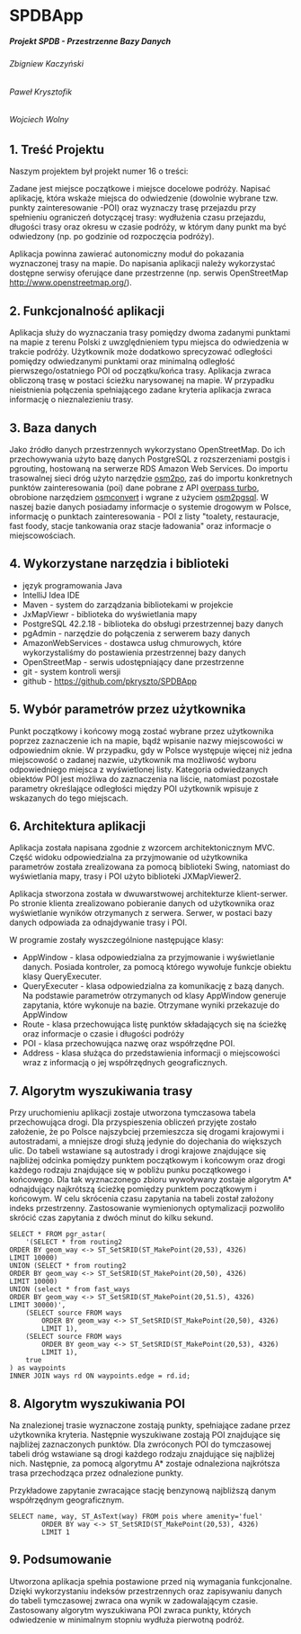 # SPDBApp
##### Projekt SPDB - Przestrzenne Bazy Danych
###### Zbigniew Kaczyński
###### Paweł Krysztofik
###### Wojciech Wolny

## 1. Treść Projektu
Naszym projektem był projekt numer 16 o treści:

Zadane jest miejsce początkowe i miejsce docelowe podróży. Napisać aplikację, która wskaże miejsca do odwiedzenie (dowolnie wybrane tzw. punkty zainteresowanie -POI) oraz wyznaczy trasę przejazdu przy spełnieniu ograniczeń dotyczącej trasy: wydłużenia czasu przejazdu, długości trasy oraz okresu w czasie podróży, w którym dany punkt ma być odwiedzony (np. po godzinie od rozpoczęcia podróży).

Aplikacja powinna zawierać autonomiczny moduł do pokazania wyznaczonej trasy na mapie. Do napisania aplikacji należy wykorzystać dostępne serwisy oferujące dane przestrzenne (np. serwis OpenStreetMap http://www.openstreetmap.org/).

## 2. Funkcjonalność aplikacji
Aplikacja służy do wyznaczania trasy pomiędzy dwoma zadanymi punktami na mapie z terenu Polski z uwzględnieniem typu miejsca do odwiedzenia w trakcie podróży. Użytkownik może dodatkowo sprecyzować odległości pomiędzy odwiedzanymi punktami oraz minimalną odległość pierwszego/ostatniego POI od początku/końca trasy. Aplikacja zwraca obliczoną trasę w postaci ścieżku narysowanej na mapie. W przypadku nieistnienia połączenia spełniającego zadane kryteria aplikacja zwraca informację o nieznalezieniu trasy.

## 3. Baza danych
Jako źródło danych przestrzennych wykorzystano OpenStreetMap. Do ich przechowywania użyto bazę danych PostgreSQL z rozszerzeniami postgis i pgrouting, hostowaną na serwerze RDS Amazon Web Services. Do importu trasowalnej sieci dróg użyto narzędzie [osm2po](https://osm2po.de/), zaś do importu konkretnych punktów zainteresowania (poi) dane pobrane z API [overpass turbo](https://overpass-turbo.eu/), obrobione narzędziem [osmconvert](https://wiki.openstreetmap.org/wiki/Osmconvert) i wgrane z użyciem [osm2pgsql](https://wiki.openstreetmap.org/wiki/Osm2pgsql). W naszej bazie danych posiadamy informacje o systemie drogowym w Polsce, informację o punktach zainteresowania - POI z listy "toalety, restauracje, fast foody, stacje tankowania oraz stacje ładowania" oraz informacje o miejscowościach.

## 4. Wykorzystane narzędzia i biblioteki
+ język programowania Java
+ IntelliJ Idea IDE
+ Maven - system do zarządzania bibliotekami w projekcie
+ JxMapViewr - biblioteka do wyświetlania mapy
+ PostgreSQL 42.2.18 - biblioteka do obsługi przestrzennej bazy danych
+ pgAdmin - narzędzie do połączenia z serwerem bazy danych
+ AmazonWebServices - dostawca usług chmurowych, które wykorzystaliśmy do postawienia przestrzennej bazy danych
+ OpenStreetMap - serwis udostępniający dane przestrzenne
+ git - system kontroli wersji
+ github - https://github.com/pkryszto/SPDBApp

## 5. Wybór parametrów przez użytkownika

Punkt początkowy i końcowy mogą zostać wybrane przez użytkownika poprzez zaznaczenie ich na mapie, bądź wpisanie nazwy miejscowości w odpowiednim oknie. W przypadku, gdy w Polsce występuje więcej niż jedna miejscowość o zadanej nazwie, użytkownik ma możliwość wyboru odpowiedniego miejsca z wyświetlonej listy. Kategoria odwiedzanych obiektów POI jest możliwa do zaznaczenia na liście, natomiast pozostałe parametry określające odległości między POI użytkownik wpisuje z wskazanych do tego miejscach.

## 6. Architektura aplikacji

Aplikacja została napisana zgodnie z wzorcem architektonicznym MVC. Część widoku odpowiedzialna za przyjmowanie od użytkownika parametrów została zrealizowana za pomocą biblioteki Swing, natomiast do wyświetlania mapy, trasy i POI użyto biblioteki JXMapViewer2.

Aplikacja stworzona została w dwuwarstwowej architekturze klient-serwer. Po stronie klienta zrealizowano pobieranie danych od użytkownika oraz wyświetlanie wyników otrzymanych z serwera. Serwer, w postaci bazy danych odpowiada za odnajdywanie trasy i POI.

W programie zostały wyszczególnione następujące klasy:
+ AppWindow - klasa odpowiedzialna za przyjmowanie i wyświetlanie danych. Posiada kontroler, za pomocą którego wywołuje funkcje obiektu klasy QueryExecuter.
+ QueryExecuter - klasa odpowiedzialna za komunikację z bazą danych. Na podstawie parametrów otrzymanych od klasy AppWindow generuje zapytania, które wykonuje na bazie. Otrzymane wyniki przekazuje do AppWindow
+ Route - klasa przechowująca listę punktów składających się na ścieżkę oraz informacje o czasie i długości podróży
+ POI - klasa przechowująca nazwę oraz współrzędne POI.
+ Address - klasa służąca do przedstawienia informacji o miejscowości wraz z informacją o jej współrzędnych geograficznych.

## 7. Algorytm wyszukiwania trasy

Przy uruchomieniu aplikacji zostaje utworzona tymczasowa tabela przechowująca drogi. Dla przyspieszenia obliczeń przyjęte zostało założenie, że po Polsce najszybciej przemieszcza się drogami krajowymi i autostradami, a mniejsze drogi służą jedynie do dojechania do większych ulic. Do tabeli wstawiane są autostrady i drogi krajowe znajdujące się najbliżej odcinka pomiędzy punktem początkowym i końcowym oraz drogi każdego rodzaju znajdujące się w pobliżu punku początkowego i końcowego. Dla tak wyznaczonego zbioru wywoływany zostaje algorytm A* odnajdujący najkrótszą ścieżkę pomiędzy punktem początkowym i końcowym. W celu skrócenia czasu zapytania na tabeli został założony indeks przestrzenny. Zastosowanie wymienionych optymalizacji pozwoliło skrócić czas zapytania z dwóch minut do kilku sekund.

```
SELECT * FROM pgr_astar(
    '(SELECT * from routing2
ORDER BY geom_way <-> ST_SetSRID(ST_MakePoint(20,53), 4326)
LIMIT 10000)
UNION (SELECT * from routing2
ORDER BY geom_way <-> ST_SetSRID(ST_MakePoint(20,50), 4326)
LIMIT 10000)
UNION (select * from fast_ways
ORDER BY geom_way <-> ST_SetSRID(ST_MakePoint(20,51.5), 4326)
LIMIT 30000)',
    (SELECT source FROM ways 
		ORDER BY geom_way <-> ST_SetSRID(ST_MakePoint(20,50), 4326)
		LIMIT 1),
	(SELECT source FROM ways 
		ORDER BY geom_way <-> ST_SetSRID(ST_MakePoint(20,53), 4326)
		LIMIT 1),
	true
) as waypoints
INNER JOIN ways rd ON waypoints.edge = rd.id;
```

## 8. Algorytm wyszukiwania POI

Na znalezionej trasie wyznaczone zostają punkty, spełniające zadane przez użytkownika kryteria. Następnie wyszukiwane zostają POI znajdujące się najbliżej zaznaczonych punktów. Dla zwróconych POI do tymczasowej tabeli dróg wstawiane są drogi każdego rodzaju znajdujące się najbliżej nich. Następnie, za pomocą algorytmu A* zostaje odnaleziona najkrótsza trasa przechodząca przez odnalezione punkty.

Przykładowe zapytanie zwracające stację benzynową najbliższą danym współrzędnym geograficznym.
```
SELECT name, way, ST_AsText(way) FROM pois where amenity='fuel'
		ORDER BY way <-> ST_SetSRID(ST_MakePoint(20,53), 4326)
		LIMIT 1
```

## 9. Podsumowanie
Utworzona aplikacja spełnia postawione przed nią wymagania funkcjonalne. Dzięki wykorzystaniu indeksów przestrzennych oraz zapisywaniu danych do tabeli tymczasowej zwraca ona wynik w zadowalającym czasie. Zastosowany algorytm wyszukiwana POI zwraca punkty, których odwiedzenie w minimalnym stopniu wydłuża pierwotną podróż.

